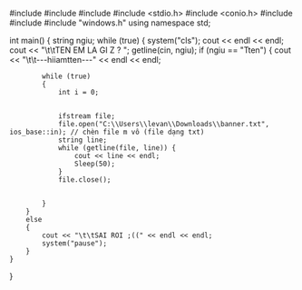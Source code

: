 #include <iostream>
#include <string>
#include <fstream>
#include <stdio.h>
#include <conio.h>
#include<ctime>
#include <vector>
#include "windows.h" 
using namespace std;






int main()
{
	string ngiu;
	while (true)
	{
		system("cls");
		cout << endl << endl;
		cout << "\t\tTEN EM LA GI Z ? ";
		getline(cin, ngiu);
		if (ngiu == "Tten")
		{
			cout << "\t\t---hiiamtten---" << endl << endl;


			
			while (true)
			{
				int i = 0;
				

				ifstream file;
				file.open("C:\\Users\\levan\\Downloads\\banner.txt", ios_base::in); // chèn file m vô (file dạng txt)
				string line;
				while (getline(file, line)) {
					cout << line << endl;
					Sleep(50);
				}
				file.close();
				

			}
		}
		else
		{
			cout << "\t\tSAI ROI ;((" << endl << endl;
			system("pause");
		}
	}
}
